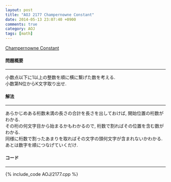 ```yaml
---
layout: post
title: "AOJ 2177 Champernowne Constant"
date: 2014-05-13 23:07:40 +0900
comments: true
category: AOJ
tags: [math]
---
```


[Champernowne Constant](http://judge.u-aizu.ac.jp/onlinejudge/description.jsp?id=2177)

#### 問題概要

****

小数点以下に1以上の整数を順に横に繋げた数を考える.  
小数第N位からK文字取り出せ.

#### 解法

****

あらかじめある桁数未満の長さの合計を長さを出しておけば, 開始位置の桁数がわかる.  
その桁の何文字目から始まるかもわかるので, 桁数で割ればその位置を含む数がわかる.  
同様に桁数で割ったあまりを取ればその文字の頭何文字が含まれないかわかる.  
あとは数字を順につなげていくだけ. 

#### コード

****

{% include_code AOJ/2177.cpp %}
